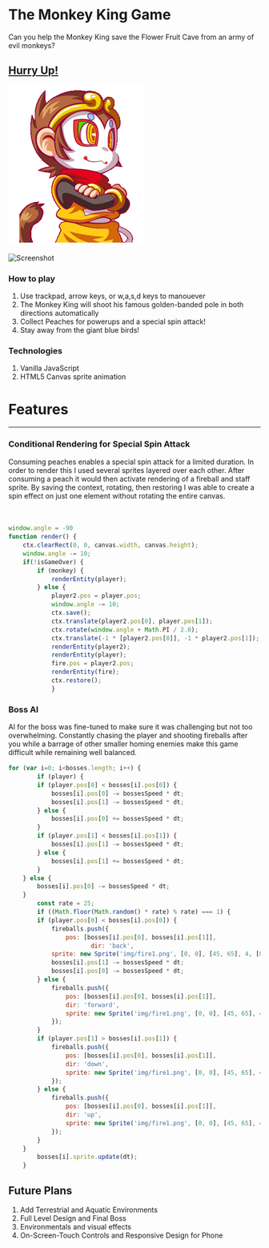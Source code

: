 # The Monkey King Game

Can you help the Monkey King save the Flower Fruit Cave from an army of evil monkeys?

## [Hurry Up!](https://monkey-king-game.firebaseapp.com)  
![mascot](newGame/img/Webp.net-gifmaker.gif)

![Screenshot](
       newGame/img/monkeyscreen3.png
      )


### How to play

1. Use trackpad, arrow keys, or w,a,s,d keys to manouever
2. The Monkey King will shoot his famous golden-banded pole in both directions automatically
3. Collect Peaches for powerups and a special spin attack!
4. Stay away from the giant blue birds!

### Technologies

1. Vanilla JavaScript
2. HTML5 Canvas sprite animation

# Features
-------------
### Conditional Rendering for Special Spin Attack

Consuming peaches enables a special spin attack for a limited duration. In order to render this I used several sprites layered over each other. After consuming a peach it would then activate rendering of a fireball and staff sprite. By saving the context, rotating, then restoring I was able to create a spin effect on just one element without rotating the entire canvas.
```javaScript


window.angle = -90
function render() {
    ctx.clearRect(0, 0, canvas.width, canvas.height);
    window.angle -= 10; 
    if(!isGameOver) {
        if (monkey) {
            renderEntity(player);
        } else {
            player2.pos = player.pos;
            window.angle -= 10;
            ctx.save();
            ctx.translate(player2.pos[0], player.pos[1]);
            ctx.rotate(window.angle + Math.PI / 2.0);
            ctx.translate(-1 * [player2.pos[0]], -1 * player2.pos[1]);
            renderEntity(player2);
            renderEntity(player);
            fire.pos = player2.pos;
            renderEntity(fire);
            ctx.restore();
            }
 ```

### Boss AI

AI for the boss was fine-tuned to make sure it was challenging but not too overwhelming. Constantly chasing the player and shooting fireballs after you while a barrage of other smaller homing enemies make this game difficult while remaining well balanced.

```javaScript
for (var i=0; i<bosses.length; i++) {
        if (player) {
        if (player.pos[0] < bosses[i].pos[0]) {
            bosses[i].pos[0] -= bossesSpeed * dt;
            bosses[i].pos[1] -= bossesSpeed * dt;
        } else {
            bosses[i].pos[0] += bossesSpeed * dt;
        }
        if (player.pos[1] < bosses[i].pos[1]) {
            bosses[i].pos[1] -= bossesSpeed * dt;
        } else {
            bosses[i].pos[1] += bossesSpeed * dt;
        }
    } else {
        bosses[i].pos[0] -= bossesSpeed * dt;
    }
        const rate = 25;
        if ((Math.floor(Math.random() * rate) % rate) === 1) {
        if (player.pos[0] < bosses[i].pos[0]) {
            fireballs.push({
                pos: [bosses[i].pos[0], bosses[i].pos[1]],
                       dir: 'back',
            sprite: new Sprite('img/fire1.png', [0, 0], [45, 65], 4, [0, 1, 2, 3, 4]) });
            bosses[i].pos[1] -= bossesSpeed * dt;
            bosses[i].pos[0] -= bossesSpeed * dt;
        } else {
            fireballs.push({
                pos: [bosses[i].pos[0], bosses[i].pos[1]],
                dir: 'forward',
                sprite: new Sprite('img/fire1.png', [0, 0], [45, 65], 4, [0, 1, 2, 3, 4])
            });
        }
        if (player.pos[1] > bosses[i].pos[1]) {
            fireballs.push({
                pos: [bosses[i].pos[0], bosses[i].pos[1]],
                dir: 'down',
                sprite: new Sprite('img/fire1.png', [0, 0], [45, 65], 4, [0, 1, 2, 3, 4])
            });
        } else {
            fireballs.push({
                pos: [bosses[i].pos[0], bosses[i].pos[1]],
                dir: 'up',
                sprite: new Sprite('img/fire1.png', [0, 0], [45, 65], 4, [0, 1, 2, 3, 4])
            });
        } 
    } 
        bosses[i].sprite.update(dt);
    }
```

## Future Plans
1. Add Terrestrial and Aquatic Environments
2. Full Level Design and Final Boss
3. Environmentals and visual effects
4. On-Screen-Touch Controls and Responsive Design for Phone
